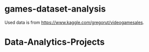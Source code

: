 # games-dataset-analysis
Used data is from https://www.kaggle.com/gregorut/videogamesales. 
# Data-Analytics-Projects
